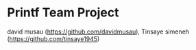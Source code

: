 # Printf Team Project
david musau (https://github.com/davidmusau), Tinsaye simeneh (https://github.com/tinsaye1945)
